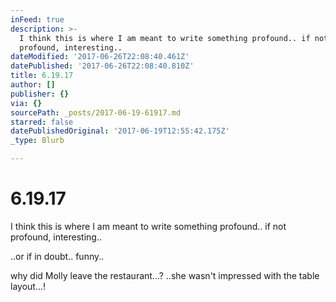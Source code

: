 ```yaml
---
inFeed: true
description: >-
  I think this is where I am meant to write something profound.. if not
  profound, interesting..
dateModified: '2017-06-26T22:08:40.461Z'
datePublished: '2017-06-26T22:08:40.810Z'
title: 6.19.17
author: []
publisher: {}
via: {}
sourcePath: _posts/2017-06-19-61917.md
starred: false
datePublishedOriginal: '2017-06-19T12:55:42.175Z'
_type: Blurb

---
```

# 6.19.17

I think this is where I am meant to write something profound.. if not profound, interesting..

..or if in doubt.. funny..

why did Molly leave the restaurant...? ..she wasn't impressed with the table layout...!